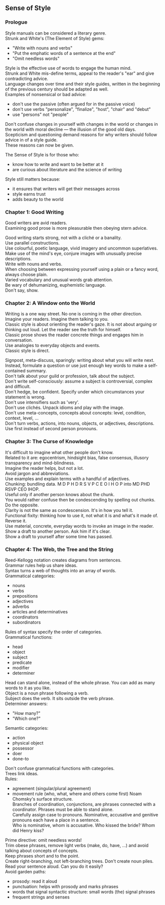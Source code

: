 ## Sense of Style

### Prologue

Style manuals can be considered a literary genre.  
Strunk and White's (The Element of Style) gems:  
* "Write with nouns and verbs"
* "Put the emphatic words of a sentence at the end"
* "Omit needless words"

Style is the effective use of words to engage the human mind.  
Strunk and White mis-define terms, appeal to the reader's "ear" and give contradicting advice.  
Language changes over time and their style guides, written in the beginning of the previous century should be adapted as well.  
Examples of nonsensical or bad advice:
* don't use the passive (often argued for in the passive voice)
* don't use verbs "personalize", "finalize", "host", "chair" and "debut"
* use "persons" not "people"

Don't confuse changes in yourself with changes in the world or changes in the world with moral decline — the illusion of the good old days.  
Scepticism and questioning demand reasons for why writers should follow advice in of a style guide.  
These reasons can now be given.  

The Sense of Style is for those who:
* know how to write and want to be better at it
* are curious about literature and the science of writing

Style still matters because:
* it ensures that writers will get their messages across
* style earns trust
* adds beauty to the world

### Chapter 1: Good Writing

Good writers are avid readers.  
Examining good prose is more pleasurable then obeying stern advice.  

Good writing starts strong, not with a cliché or a banality.  
Use parallel constructions.  
Use colourful, poetic language, vivid imagery and uncommon superlatives.  
Make use of the mind's eye, conjure images with unusually precise descriptions.  
Write with nouns and verbs.  
When choosing between expressing yourself using a plain or a fancy word, always choose plain.  
Varied vocabulary and unusual words grab attention.  
Be wary of dehumanizing, euphemistic language.  
Don't say, show.  

### Chapter 2: A Window onto the World

Writing is a one way street. No one is coming in the other direction.  
Imagine your readers. Imagine them talking to you.  
Classic style is about orienting the reader's gaze. It is not about arguing or thinking out loud. Let the reader see the truth for himself.  
Classic prose shows the reader concrete things and engages him in conversation.  
Use analogies to everyday objects and events.  
Classic style is direct.  

Signpost, meta-discuss, sparingly: writing about what you will write next.  
Instead, formulate a question or use just enough key words to make a self-contained summary.  
Don't talk about your guild or profession, talk about the subject.  
Don't write self-consciously: assume a subject is controversial, complex and difficult.  
Don't hedge, be confident. Specify under which circumstances your statement is wrong.  
Don't use intensifiers such as 'very'.  
Don't use clichés. Unpack idioms and play with the image.  
Don't use meta-concepts, concepts about concepts: level, condition, context, level, ...  
Don't turn verbs, actions, into nouns, objects, or adjectives, descriptions.  
Use first instead of second person pronouns.  

### Chapter 3: The Curse of Knowledge

It's difficult to imagine what other people don't know.  
Related to it are: egocentrism, hindsight bias, false consensus, illusory transparency and mind-blindness.  
Imagine the reader helps, but not a lot.  
Avoid jargon and abbreviations.  
Use examples and explain terms with a handful of adjectives.  
Chunking: bundling data. M D P H D R S V P C E O I H O P into MD PHD RSVP CEO IHOP.  
Useful only if another person knows about the chunk.  
You would rather confuse then be condescending by spelling out chunks. Do the opposite.  
Clarity is not the same as condescension. It's in how you tell it.  
Functional fixity: thinking how to use it, not what it is and what's it made of. Reverse it.  
Use material, concrete, everyday words to invoke an image in the reader.  
Show a draft to another person. Ask him if it's clear.  
Show a draft to yourself after some time has passed.  

### Chapter 4: The Web, the Tree and the String

Reed-Kellogg notation creates diagrams from sentences.  
Grammar rules help us share ideas.  
Syntax turns a web of thoughts into an array of words.  
Grammatical categories:
* nouns
* verbs
* prepositions
* adjectives
* adverbs
* articles and determinatives
* coordinators
* subordinators

Rules of syntax specify the order of categories.  
Grammatical functions:
* head
* object
* subject
* predicate
* modifier
* determiner

Head can stand alone, instead of the whole phrase. You can add as many words to it as you like.  
Object is a noun phrase following a verb.  
Subject does the verb. It sits outside the verb phrase.  
Determiner answers:
* "How many?"
* "Which one?"

Semantic categories:
* action
* physical object
* possessor
* doer
* done-to

Don't confuse grammatical functions with categories.  
Trees link ideas.  
Rules:
* agreement (singular/plural agreement)
* movement rule (who, what, where and others come first)
Noam Chomsky's surface structure.  
Branches of coordination, conjunctions, are phrases connected with a coordinator. Phrases must be able to stand alone.  
Carefully assign case to pronouns. Nominative, accusative and genitive pronouns each have a place in a sentence.  
Who is nominative, whom is accusative. Who kissed the bride? Whom did Henry kiss?  

Prime directive: omit needless words!  
Trim obese phrases, remove light verbs (make, do, have, ...) and avoid talking about concepts of concepts.  
Keep phrases short and to the point.  
Create right-branching, not left-branching trees. Don't create noun piles.  
Read your sentence aloud. Can you do it easily?  
Avoid garden paths:
* prosody: read it aloud
* punctuation: helps with prosody and marks phrases
* words that signal syntactic structure: small words (the) signal phrases
* frequent strings and senses
